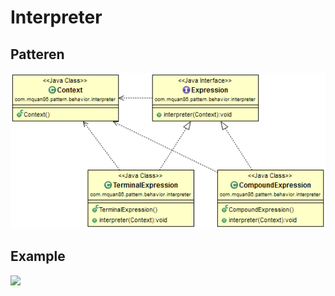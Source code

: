 # Interpreter

## Patteren


![](../src/main/resources/com/mquan86/pattern/behavior/interpreter/InterpreterDiagram.png)

## Example


![](../src/main/resources/com/mquan86/pattern/behavior/interpreter/example/InterpreterDiagram.png)
